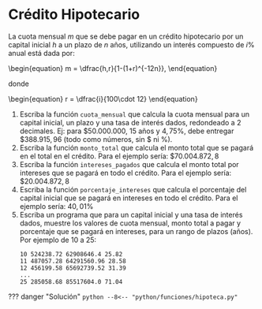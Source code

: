 # Crédito Hipotecario

La cuota mensual $m$ que se debe pagar en un crédito hipotecario por un capital inicial $h$ a un plazo de $n$ años, utilizando un interés compuesto de $i\%$ anual está dada por:

\begin{equation}
    m = \dfrac{h\,r}{1-(1+r)^{-12n}},
\end{equation}

donde

\begin{equation}
    r = \dfrac{i}{100\cdot 12}
\end{equation}

1. Escriba la función `cuota_mensual` que calcula la cuota mensual para un capital inicial, un plazo y una tasa de interés dados, redondeado a $2$ decimales. Ej: para $\$50.000.000$, $15$ años y $4,75\%$, debe entregar $\$388.915,96$ (todo como números, sin $\$$ ni $\%$).
2. Escriba la función `monto_total` que calcula el monto total que se pagará en el total en el crédito. Para el ejemplo sería: $\$70.004.872,8$
3. Escriba la función `intereses_pagados` que calcula el monto total por intereses que se pagará en todo el crédito. Para el ejemplo sería: $\$20.004.872,8$
4. Escriba la función `porcentaje_intereses` que calcula el porcentaje del capital inicial que se pagará en intereses en todo el crédito. Para el ejemplo sería: $40,01\%$
5. Escriba un programa que para un capital inicial y una tasa de interés dados, muestre los valores de cuota mensual, monto total a pagar y porcentaje que se pagará en intereses, para un rango de plazos (años). Por ejemplo de $10$ a $25$:
    ```
    10 524238.72 62908646.4 25.82 
    11 487057.28 64291560.96 28.58 
    12 456199.58 65692739.52 31.39 
    ...
    25 285058.68 85517604.0 71.04
    ```

??? danger "Solución"
    ```python
    --8<-- "python/funciones/hipoteca.py"
    ```